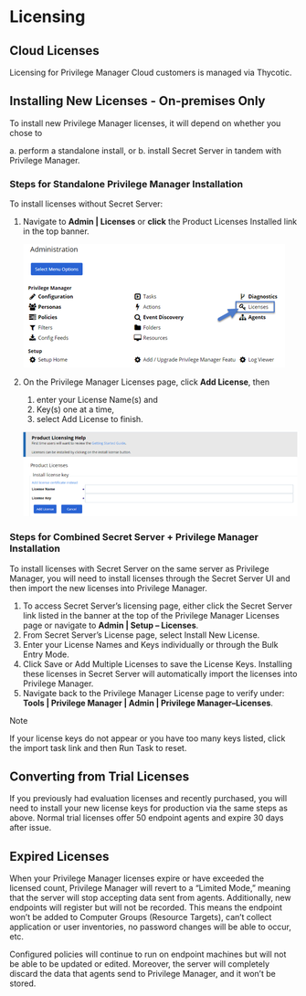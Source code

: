 [title]: # (Licensing)
[tags]: # (Licensing,On-premises,Cloud)
[priority]: # (220)
# Licensing

## Cloud Licenses

Licensing for Privilege Manager Cloud customers is managed via Thycotic.

## Installing New Licenses - On-premises Only

To install new Privilege Manager licenses, it will depend on whether you chose to

a. perform a standalone install, or
b. install Secret Server in tandem with Privilege Manager.

### Steps for Standalone Privilege Manager Installation

To install licenses without Secret Server:

1. Navigate to __Admin | Licenses__ or __click__ the Product Licenses Installed link in the top banner.

   ![Navigate to Licensing Page](images/license/nav-to-licensing.png)

1. On the Privilege Manager Licenses page, click __Add License__, then 
   1. enter your License Name(s) and 
   1. Key(s) one at a time, 
   1. select Add License to finish.

   ![Enter licenses and keys](images/license/enter-lic.png)

### Steps for Combined Secret Server + Privilege Manager Installation

To install licenses with Secret Server on the same server as Privilege Manager, you will need to install licenses through the Secret Server UI and then import the new licenses into Privilege Manager.

1. To access Secret Server’s licensing page, either click the Secret Server link listed in the banner at the top of the Privilege Manager Licenses page or navigate to __Admin | Setup – Licenses__.
1. From Secret Server’s License page, select Install New License.
1. Enter your License Names and Keys individually or through the Bulk Entry Mode. 
1. Click Save or Add Multiple Licenses to save the License Keys. Installing these licenses in Secret Server will automatically import the licenses into Privilege Manager.  
1. Navigate back to the Privilege Manager License page to verify under:
   __Tools | Privilege Manager | Admin | Privilege Manager–Licenses__.

>[!Note]
>If your license keys do not appear or you have too many keys listed, click the import task link and then Run Task to reset.

## Converting from Trial Licenses

If you previously had evaluation licenses and recently purchased, you will need to install your new license keys for production via the same steps as above. Normal trial licenses offer 50 endpoint agents and expire 30 days after issue.

## Expired Licenses

When your Privilege Manager licenses expire or have exceeded the licensed count, Privilege Manager will revert to a “Limited Mode,” meaning that the server will stop accepting data sent from agents. Additionally, new endpoints will register but will not be recorded. This means the endpoint won’t be added to Computer Groups (Resource Targets), can’t collect application or user inventories, no password changes will be able to occur, etc.

Configured policies will continue to run on endpoint machines but will not be able to be updated or edited. Moreover, the server will completely discard the data that agents send to Privilege Manager, and it won’t be stored.
